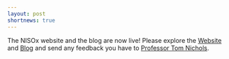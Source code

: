 ```yaml
---
layout: post
shortnews: true
---
```

The NISOx website and the blog are now live! Please explore the <a href="http://www.nisox.org">Website</a> and <a href="http://blog.nisox.org">Blog</a> and send any feedback you have to <a href="mailto:thomas.nichols@bdi.ox.uk">Professor Tom Nichols<a>.